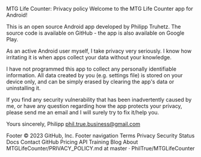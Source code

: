 MTG Life Counter: Privacy policy Welcome to the MTG Life Counter app for Android!

This is an open source Android app developed by Philipp Truhetz. The source code is available on GitHub - the app is also available on Google Play.

As an active Android user myself, I take privacy very seriously. I know how irritating it is when apps collect your data without your knowledge.

I have not programmed this app to collect any personally identifiable information. All data created by you (e.g. settings file) is stored on your device only, and can be simply erased by clearing the app's data or uninstalling it.

If you find any security vulnerability that has been inadvertently caused by me, or have any question regarding how the app protects your privacy, please send me an email and I will surely try to fix it/help you.

Yours sincerely, Philipp phil.true.business@gmail.com

Footer
© 2023 GitHub, Inc.
Footer navigation
Terms
Privacy
Security
Status
Docs
Contact GitHub
Pricing
API
Training
Blog
About
MTGLifeCounter/PRIVACY_POLICY.md at master · PhilTrue/MTGLifeCounter
